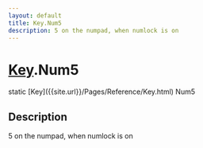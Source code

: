 ```yaml
---
layout: default
title: Key.Num5
description: 5 on the numpad, when numlock is on
---
```

# [Key]({{site.url}}/Pages/Reference/Key.html).Num5

<div class='signature' markdown='1'>
static [Key]({{site.url}}/Pages/Reference/Key.html) Num5
</div>

## Description
5 on the numpad, when numlock is on

